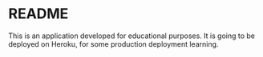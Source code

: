 # README

This is an application developed for educational purposes. It is going to be deployed on Heroku, for some production deployment learning.
